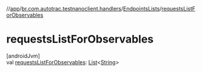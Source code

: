 //[app](../../../index.md)/[br.com.autotrac.testnanoclient.handlers](../index.md)/[EndpointsLists](index.md)/[requestsListForObservables](requests-list-for-observables.md)

# requestsListForObservables

[androidJvm]\
val [requestsListForObservables](requests-list-for-observables.md): [List](https://kotlinlang.org/api/latest/jvm/stdlib/kotlin.collections/-list/index.html)&lt;[String](https://kotlinlang.org/api/latest/jvm/stdlib/kotlin/-string/index.html)&gt;
